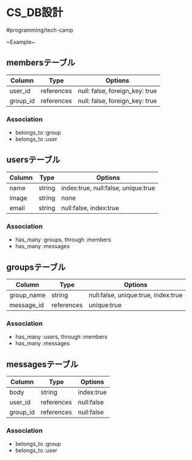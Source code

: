 # CS_DB設計
#programming/tech-camp

~Example~

## membersテーブル
|Column|Type|Options|
|------|----|-------|
|user_id|references|null: false, foreign_key: true|
|group_id|references|null: false, foreign_key: true|

### Association
- belongs_to :group
- belongs_to :user


## usersテーブル
|Column|Type|Options|
|------|----|-------|
|name|string|index:true, null:false, unique:true|
|image|string|none|
|email|string|null:false, index:true|

### Association
- has_many :groups, through :members
- has_many :messages


## groupsテーブル
|Column|Type|Options|
|------|----|-------|
|group_name|string|null:false, unique:true, index:true|
|message_id|references|unique:true|

### Association
- has_many :users, through :members
- has_many :messages


## messagesテーブル
|Column|Type|Options|
|------|----|-------|
|body|string|index:true|
|user_id|references|null:false|
|group_id|references|null:false|

### Association
- belongs_to :group
- belongs_to :user
